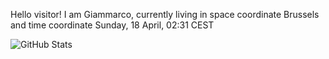 Hello visitor! I am Giammarco, currently living in space coordinate Brussels and time coordinate Sunday, 18 April, 02:31 CEST

![GitHub Stats](https://github-readme-stats.vercel.app/api?username=grcasanova)
